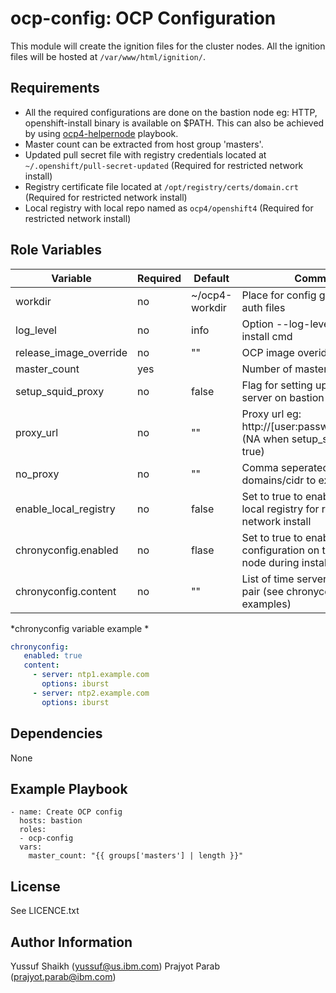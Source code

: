 ocp-config: OCP Configuration
=========

This module will create the ignition files for the cluster nodes. All the ignition files will be hosted at `/var/www/html/ignition/`.

Requirements
------------

 - All the required configurations are done on the bastion node eg: HTTP, openshift-install binary is available on $PATH. This can also be achieved by using [ocp4-helpernode](https://github.com/RedHatOfficial/ocp4-helpernode) playbook.
 - Master count can be extracted from host group 'masters'.
 - Updated pull secret file with registry credentials located at `~/.openshift/pull-secret-updated` (Required for restricted network install)
 - Registry certificate file located at `/opt/registry/certs/domain.crt` (Required for restricted network install)
 - Local registry with local repo named as `ocp4/openshift4` (Required for restricted network install)

Role Variables
--------------

| Variable                | Required | Default        | Comments                                    |
|-------------------------|----------|----------------|---------------------------------------------|
| workdir                 | no       | ~/ocp4-workdir | Place for config generation and auth files  |
| log_level               | no       | info           | Option --log-level in openshift-install cmd |
| release_image_override  | no       | ""             | OCP image overide variable                  |
| master_count            | yes      |                | Number of master nodes                      |
| setup_squid_proxy       | no       | false          | Flag for setting up squid proxy server on bastion node |
| proxy_url               | no       | ""             | Proxy url eg: http://[user:passwd@]server:port (NA when setup_squid_proxy: true)|
| no_proxy                | no       | ""             | Comma seperated string of domains/cidr to exclude proxy |
| enable_local_registry   | no       | false          | Set to true to enable usage of local registry for restricted network install |
| chronyconfig.enabled    | no       | flase          | Set to true to enable chrony configuration on the coreOS node during install |
| chronyconfig.content    | no       | ""             | List of time servers and options pair (see chronyconfig examples) |

*chronyconfig variable example *

```yaml
chronyconfig:
   enabled: true
   content:
     - server: ntp1.example.com
       options: iburst
     - server: ntp2.example.com
       options: iburst
```

Dependencies
------------

None

Example Playbook
----------------

    - name: Create OCP config
      hosts: bastion
      roles:
      - ocp-config
      vars:
        master_count: "{{ groups['masters'] | length }}"

License
-------

See LICENCE.txt

Author Information
------------------

Yussuf Shaikh (yussuf@us.ibm.com)
Prajyot Parab (prajyot.parab@ibm.com)
